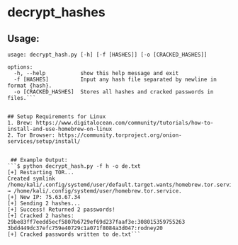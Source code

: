 # decrypt_hashes

## Usage:
```$ python decrypt_hash.py -h  
usage: decrypt_hash.py [-h] [-f [HASHES]] [-o [CRACKED_HASHES]]

options:
  -h, --help           show this help message and exit
  -f [HASHES]          Input any hash file separated by newline in format {hash}.
  -o [CRACKED_HASHES]  Stores all hashes and cracked passwords in files.```


## Setup Requirements for Linux
1. Brew: https://www.digitalocean.com/community/tutorials/how-to-install-and-use-homebrew-on-linux
2. Tor Browser: https://community.torproject.org/onion-services/setup/install/


 ## Example Output:
```$ python decrypt_hash.py -f h -o de.txt       
[+] Restarting TOR...
Created symlink /home/kali/.config/systemd/user/default.target.wants/homebrew.tor.service → /home/kali/.config/systemd/user/homebrew.tor.service.
[+] New IP: 75.63.67.34
[+] Sending 2 hashes...
[+] Success! Returned 2 passwords!
[+] Cracked 2 hashes:
29be83ff7eedd5ecf5807b6729ef69d237faaf3e:308015359755263
3bdd449dc37efc759e40729c1a071f8084a3d047:rodney20
[+] Cracked passwords written to de.txt```
